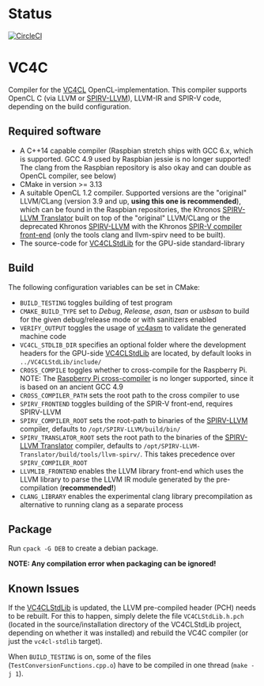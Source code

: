 # Status 

[![CircleCI](https://circleci.com/gh/doe300/VC4C.svg?style=svg)](https://circleci.com/gh/doe300/VC4C)

# VC4C

Compiler for the [VC4CL](https://github.com/doe300/VC4CL) OpenCL-implementation.
This compiler supports OpenCL C (via LLVM or [SPIRV-LLVM](https://github.com/KhronosGroup/SPIRV-LLVM)), LLVM-IR and SPIR-V code, depending on the build configuration.

## Required software

- A C++14 capable compiler (Raspbian stretch ships with GCC 6.x, which is supported. GCC 4.9 used by Raspbian jessie is no longer supported! The clang from the Raspbian repository is also okay and can double as OpenCL compiler, see below)
- CMake in version >= 3.13
- A suitable OpenCL 1.2 compiler. Supported versions are the "original" LLVM/CLang (version 3.9 and up, **using this one is recommended**), which can be found in the Raspbian repositories, the Khronos [SPIRV-LLVM Translator](https://github.com/KhronosGroup/SPIRV-LLVM-Translator) built on top of the "original" LLVM/CLang or the deprecated Khronos [SPIRV-LLVM](https://github.com/KhronosGroup/SPIRV-LLVM) with the Khronos [SPIR-V compiler front-end](https://github.com/KhronosGroup/SPIR/tree/spirv-1.0) (only the tools clang and llvm-spirv need to be built).
- The source-code for [VC4CLStdLib](https://github.com/doe300/VC4CLStdLib) for the GPU-side standard-library

## Build

The following configuration variables can be set in CMake:

- `BUILD_TESTING` toggles building of test program
- `CMAKE_BUILD_TYPE` set to *Debug*, *Release*, *asan*, *tsan* or *usbsan* to build for the given debug/release mode or with sanitizers enabled
- `VERIFY_OUTPUT` toggles the usage of [vc4asm](https://github.com/maazl/vc4asm) to validate the generated machine code
- `VC4CL_STDLIB_DIR` specifies an optional folder where the development headers for the GPU-side [VC4CLStdLib](https://github.com/doe300/VC4CLStdLib) are located, by default looks in `../VC4CLStdLib/include/`
- `CROSS_COMPILE` toggles whether to cross-compile for the Raspberry Pi. NOTE: The [Raspberry Pi cross-compiler](https://github.com/raspberrypi/tools) is no longer supported, since it is based on an ancient GCC 4.9
- `CROSS_COMPILER_PATH` sets the root path to the cross compiler to use
- `SPIRV_FRONTEND` toggles building of the SPIR-V front-end, requires SPIRV-LLVM
- `SPIRV_COMPILER_ROOT` sets the root-path to binaries of the [SPIRV-LLVM](https://github.com/KhronosGroup/SPIRV-LLVM) compiler, defaults to `/opt/SPIRV-LLVM/build/bin/`
- `SPIRV_TRANSLATOR_ROOT` sets the root path to the binaries of the [SPIRV-LLVM Translator](https://github.com/KhronosGroup/SPIRV-LLVM-Translator) compiler, defaults to `/opt/SPIRV-LLVM-Translator/build/tools/llvm-spirv/`. This takes precedence over `SPIRV_COMPILER_ROOT`
- `LLVMLIB_FRONTEND` enables the LLVM library front-end which uses the LLVM library to parse the LLVM IR module generated by the pre-compilation (**recommended!**)
- `CLANG_LIBRARY` enables the experimental clang library precompilation as alternative to running clang as a separate process

## Package

Run `cpack -G DEB` to create a debian package.

**NOTE: Any compilation error when packaging can be ignored!**

## Known Issues

If the [VC4CLStdLib](https://github.com/doe300/VC4CLStdLib) is updated, the LLVM pre-compiled header (PCH) needs to be rebuilt. For this to happen, simply delete the file `VC4CLStdLib.h.pch` (located in the source/installation directory of the VC4CLStdLib project, depending on whether it was installed) and rebuild the VC4C compiler (or just the `vc4cl-stdlib` target).

When `BUILD_TESTING` is on, some of the files (`TestConversionFunctions.cpp.o`) have to be compiled in one thread (`make -j 1`).
